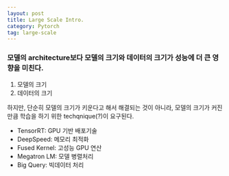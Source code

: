 ```yaml
---
layout: post
title: Large Scale Intro. 
category: Pytorch
tag: large-scale
---
```


### 모델의 architecture보다 모델의 크기와 데이터의 크기가 성능에 더 큰 영향을 미친다.

1. 모델의 크기
2. 데이터의 크기

하지만, 단순히 모델의 크기가 키운다고 해서 해결되는 것이 아니라, 모델의 크기가 커진만큼 학습을 하기 위한 techqnique(?)이 요구된다. 

- TensorRT: GPU 기반 배포기술
- DeepSpeed: 메모리 최적화
- Fused Kernel: 고성능 GPU 연산
- Megatron LM: 모델 병렬처리
- Big Query: 빅데이터 처리


